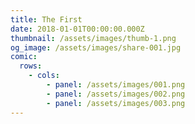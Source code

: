 ```yaml
---
title: The First
date: 2018-01-01T00:00:00.000Z
thumbnail: /assets/images/thumb-1.png
og_image: /assets/images/share-001.jpg
comic:
  rows:
    - cols:
        - panel: /assets/images/001.png
        - panel: /assets/images/002.png
        - panel: /assets/images/003.png
---
```


